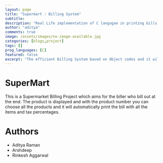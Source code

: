 ```yaml
---
layout: page
title: "Supermart : Billing System"
subtitle: 
description: "Real Life implementation of C langugae in printing bills in supermarkets"
author: "aditya"
comments: true
image: /assets/images/no-image-available.jpg
categories: [blogs,project]
tags: []
prog_languages: [C]
featured: false
excerpt: "The efficient Billing System based on Object codes and it will print the bill with all the items and tax percentages."
---
```


# SuperMart
This is a Supermarket Billing Project which aims for the biller who bill out at the end. The product is displayed and with the product number you can choose all the products and it will automatically print the bill with all the items and tax percentages.

# Authors
- Aditya Raman
- Arshdeep
- Rinkesh Aggarwal

